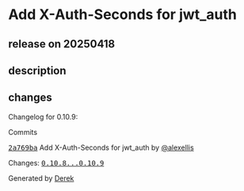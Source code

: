 # Add X-Auth-Seconds for jwt_auth

## release on 20250418
## description
## changes
Changelog for 0.10.9:

Commits  

<a class="commit-link" data-hovercard-type="commit" data-hovercard-url="https://github.com/openfaas/of-watchdog/commit/2a769ba4c9cf7099924b89302c6ba69bbc180192/hovercard" href="https://github.com/openfaas/of-watchdog/commit/2a769ba4c9cf7099924b89302c6ba69bbc180192"><tt>2a769ba</tt></a> Add X-Auth-Seconds for jwt_auth by <a class="user-mention notranslate" data-hovercard-type="user" data-hovercard-url="/users/alexellis/hovercard" data-octo-click="hovercard-link-click" data-octo-dimensions="link_type:self" href="https://github.com/alexellis">@alexellis</a>

Changes: <a class="commit-link" href="https://github.com/openfaas/of-watchdog/compare/0.10.8...0.10.9"><tt>0.10.8...0.10.9</tt></a>

Generated by <a href="https://github.com/alexellis/derek/">Derek</a>

